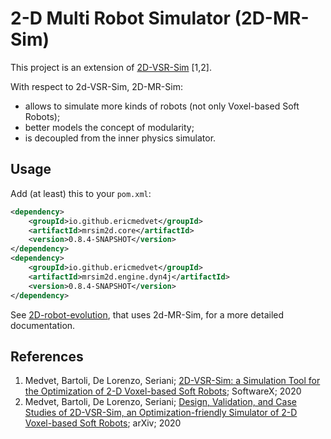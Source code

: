 # 2-D Multi Robot Simulator (2D-MR-Sim)
This project is an extension of [2D-VSR-Sim](https://github.com/ericmedvet/2dhmsr) [1,2].

With respect to 2d-VSR-Sim, 2D-MR-Sim:
- allows to simulate more kinds of robots (not only Voxel-based Soft Robots);
- better models the concept of modularity;
- is decoupled from the inner physics simulator.

## Usage

Add (at least) this to your `pom.xml`:
```xml
<dependency>
    <groupId>io.github.ericmedvet</groupId>
    <artifactId>mrsim2d.core</artifactId>
    <version>0.8.4-SNAPSHOT</version>
</dependency>
<dependency>
    <groupId>io.github.ericmedvet</groupId>
    <artifactId>mrsim2d.engine.dyn4j</artifactId>
    <version>0.8.4-SNAPSHOT</version>
</dependency>
```

See [2D-robot-evolution](https://github.com/ericmedvet/2d-robot-evolution), that uses 2d-MR-Sim, for a more detailed documentation.

## References
1. Medvet, Bartoli, De Lorenzo, Seriani; [2D-VSR-Sim: a Simulation Tool for the Optimization of 2-D Voxel-based Soft Robots](https://medvet.inginf.units.it/publications/2020-j-mbds-vsr/); SoftwareX; 2020
2. Medvet, Bartoli, De Lorenzo, Seriani; [Design, Validation, and Case Studies of 2D-VSR-Sim, an Optimization-friendly Simulator of 2-D Voxel-based Soft Robots](https://medvet.inginf.units.it/publications/2020-p-mbds-design/); arXiv; 2020
